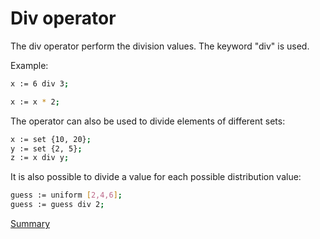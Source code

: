 # Div operator

The div operator perform the division values. The keyword "div" is used.

Example:
```sh
x := 6 div 3;
```
```sh
x := x * 2;
```

The operator can also be used to divide elements of different sets:
```sh
x := set {10, 20};
y := set {2, 5};
z := x div y;
```

It is also possible to divide a value for each possible distribution value:
```sh
guess := uniform [2,4,6];
guess := guess div 2;
```

[Summary](https://github.com/gleisonsdm/Kuifje-Documentation)
